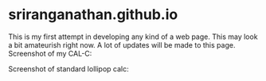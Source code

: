 # sriranganathan.github.io
This is my first attempt in developing any kind of a web page. This may look a bit amateurish right now. A lot of updates will be made to this page.
Screenshot of my CAL-C:


Screenshot of standard lollipop calc:

